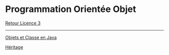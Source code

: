 # Programmation Orientée Objet

[Retour Licence 3](https://mcheungsen.github.io/licence3/ "Licence 3")

---

[Objets et Classe en Java](poo-1.md)

[Héritage](poo-2.md)